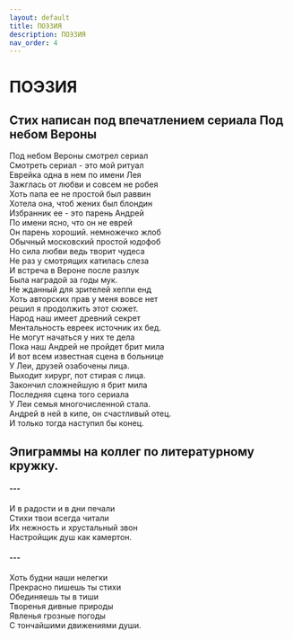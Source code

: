```yaml
---
layout: default
title: ПОЭЗИЯ
description: ПОЭЗИЯ
nav_order: 4
---
```


# ПОЭЗИЯ

## Стих написан под впечатлением сериала  Под небом Вероны

Под небом Вероны смотрел сериал<br/>
Смотреть сериал - это мой ритуал<br/>
Еврейка одна в нем по имени Лея<br/>
Зажглась от любви и совсем не робея<br/>
Хоть папа ее не простой был раввин<br/>
Хотела она, чтоб жених был блондин<br/>
Избранник ее - это парень Андрей<br/>
По имени ясно, что он не еврей<br/>
Он парень хороший. немножечко жлоб<br/>
Обычный московский простой юдофоб<br/>
Но сила любви ведь творит чудеса<br/>
Не раз у смотрящих катилась слеза<br/>
И встреча в Вероне после разлук<br/>
Была наградой за годы мук.<br/>
Не жданный для зрителей хеппи енд<br/>
Хоть авторских прав у меня вовсе нет<br/>
решил я продолжить этот сюжет.<br/>
Народ наш имеет  древний секрет<br/>
Ментальность евреек источник их бед.<br/>
Не могут начаться у них те дела<br/>
Пока наш Андрей не пройдет брит мила<br/>
И вот всем известная сцена в больнице<br/>
У Леи, друзей озабочены лица.<br/>
Выходит хирург, пот стирая с лица.<br/>
Закончил сложнейшую я брит мила<br/>
Последняя сцена того сериала<br/>
У Леи семья многочисленной стала.<br/>
Андрей в ней в кипе, он счастливый отец.<br/>
И только тогда  наступил бы конец.<br/>

## Эпиграммы на коллег по литературному кружку.

####  ---

И в радости и в дни печали<br/>
Стихи твои всегда читали<br/>
Их нежность и хрустальный звон<br/>
Настройщик душ как камертон.<br/>

####  ---

Хоть будни наши нелегки<br/>
Прекрасно пишешь ты стихи<br/>
Обединяешь ты в тиши<br/>
Творенья  дивные природы<br/>
Явленья грозные погоды<br/>
С тончайшими движениями души.<br/>

